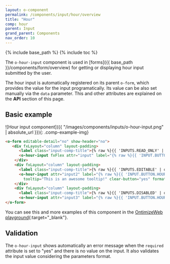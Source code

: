 ```yaml
---
layout: o-component
permalink: /components/input/hour/overview
title: "Hour"
comp: hour
parent: Input
grand_parent: Components
nav_order: 10
---
```


{% include base_path %}
{% include toc %}

The `o-hour-input` component is used in [forms]({{ base_path }}/components/form/overview) for getting or displaying hour input submitted by the user.

The hour input is automatically registered on its parent `o-form`, which provides the value for the input programatically. Its value can be also set manually via the `data` parameter. This and other attributes are explained on the **API** section of this page.

## Basic example
![Hour input component]({{ "/images/components/inputs/o-hour-input.png" | absolute_url }}){: .comp-example-img}

```html
<o-form editable-detail="no" show-header="no">
   <div fxLayout="column" layout-padding>
      <label class="input-comp-title">{% raw %}{{ 'INPUTS.READ_ONLY' | oTranslate }}{% endraw %}</label>
      <o-hour-input fxFlex attr="input" label="{% raw %}{{ 'INPUT.BUTTON.HOUR' | oTranslate }}{% endraw %}" [data]="getValue()"></o-hour-input>
    </div>
    <div fxLayout="column" layout-padding>
      <label class="input-comp-title">{% raw %}{{ 'INPUTS.EDITABLE' | oTranslate }}{% endraw %}</label>
      <o-hour-input attr="input2" label="{% raw %}{{ 'INPUT.BUTTON.HOUR' | oTranslate }}{% endraw %}" [data]="getValue()" read-only="no" required="yes"
        tooltip="This is an awesome tooltip!" clear-button="yes" format="24"></o-hour-input>
    </div>
    <div fxLayout="column" layout-padding>
      <label class="input-comp-title">{% raw %}{{ 'INPUTS.DISABLED' | oTranslate }}{% endraw %}</label>
      <o-hour-input attr="input3" label="{% raw %}{{ 'INPUT.BUTTON.HOUR' | oTranslate }}{% endraw %}" enabled="no" [data]="getValue()"></o-hour-input>
</o-form>
```
You can see this and more examples of this component in the [OntimizeWeb playground]({{site.playgroundurl}}/main/inputs/hour){:target="_blank"}.

## Validation
The `o-hour-input` shows automatically an error message when the `required` attribute is set to "yes" and there is no value on the input. It also validates the input value considering the parameters format.
